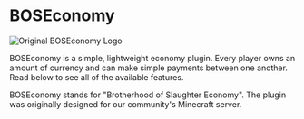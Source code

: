 # BOSEconomy

![Original BOSEconomy Logo](http://dev.minecraft.parts/images/boseconlogo.png.-m1.png)

BOSEconomy is a simple, lightweight economy plugin. Every player owns an amount of currency and can make simple payments between one another. Read below to see all of the available features.

BOSEconomy stands for "Brotherhood of Slaughter Economy". The plugin was originally designed for our community's Minecraft server.
